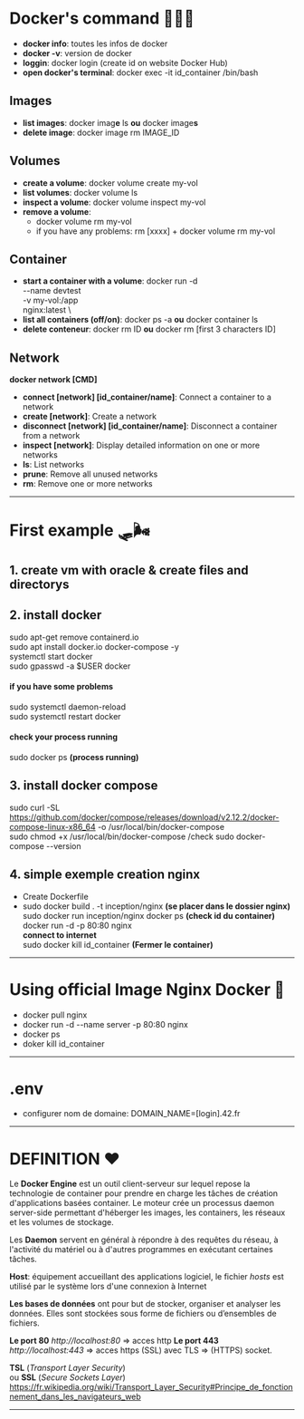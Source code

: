 # Docker's command 👩🏽‍🔧

 - **docker info**: toutes les infos de docker
 - **docker -v**: version de docker
 - **loggin**: docker login (create id on website Docker Hub)
 - **open  docker's terminal**: docker exec -it id_container /bin/bash

 ## Images
 - **list images**: docker imag**e** ls **ou** docker image**s** 
 - **delete image**: docker image rm IMAGE_ID
 
 ## Volumes
 - **create a volume**: docker volume create my-vol
 - **list volumes**: docker volume ls
 - **inspect a volume**: docker volume inspect my-vol
 - **remove a volume**:
    - docker volume rm my-vol
    - if you have any problems: rm [xxxx] + docker volume rm my-vol

 ## Container
 - **start a container with a volume**: docker run -d \
  --name devtest \
  -v my-vol:/app \
  nginx:latest \
 - **list all containers (off/on)**: docker ps -a **ou** docker container ls
 - **delete conteneur**: docker rm ID **ou** docker rm [first 3 characters ID]

 ## Network
  **docker network [CMD]**
  - **connect [network] [id_container/name]**:     Connect a container to a network
  - **create [network]**:      Create a network
  - **disconnect [network] [id_container/name]**:  Disconnect a container from a network
  - **inspect [network]**:     Display detailed information on one or more networks
  - **ls**:          List networks
  - **prune**:       Remove all unused networks
  - **rm**:          Remove one or more networks


---

# First example 🛷🌬

## 1. create vm with oracle & create files and directorys
## 2. install docker
sudo apt-get remove containerd.io\
sudo apt install docker.io docker-compose -y\
systemctl start docker\
sudo gpasswd -a $USER docker
#### if you have some problems
sudo systemctl daemon-reload\
sudo systemctl restart docker
#### check your process running
sudo docker ps **(process running)**

## 3. install docker compose
sudo curl -SL https://github.com/docker/compose/releases/download/v2.12.2/docker-compose-linux-x86_64 -o /usr/local/bin/docker-compose\
sudo chmod +x /usr/local/bin/docker-compose
/check
sudo docker-compose --version

## 4. simple exemple creation nginx
- Create Dockerfile
- sudo docker build . -t inception/nginx **(se placer dans le dossier nginx)**\
sudo docker run inception/nginx
docker ps **(check id du container)**\
docker run -d -p 80:80 nginx\
**connect to internet** \
sudo docker kill id_container  **(Fermer le container)**


---

# Using official Image Nginx Docker 🎢
- docker pull nginx
- docker run -d --name server -p 80:80 nginx
- docker ps
- doker kill id_container


---

# .env

- configurer nom de domaine: DOMAIN_NAME=[login].42.fr


---

# DEFINITION ❤️

Le **Docker Engine** est un outil client-serveur sur lequel repose la technologie de container pour prendre en charge les tâches de création d'applications basées container. Le moteur crée un processus daemon server-side permettant d'héberger les images, les containers, les réseaux et les volumes de stockage.

Les **Daemon** servent en général à répondre à des requêtes du réseau, à l'activité du matériel ou à d'autres programmes en exécutant certaines tâches.

**Host**: équipement accueillant des applications logiciel, le fichier *hosts* est utilisé par le système lors d'une connexion à Internet

**Les bases de données** ont pour but de stocker, organiser et analyser les données. Elles sont stockées sous forme de fichiers ou d’ensembles de fichiers.

**Le port 80** *http://localhost:80* => acces http
**Le port 443** *http://localhost:443* => acces https (SSL)
avec TLS => (HTTPS) socket.

**TSL** (*Transport Layer Security*)\
ou
**SSL** (*Secure Sockets Layer*)\
https://fr.wikipedia.org/wiki/Transport_Layer_Security#Principe_de_fonctionnement_dans_les_navigateurs_web


---


